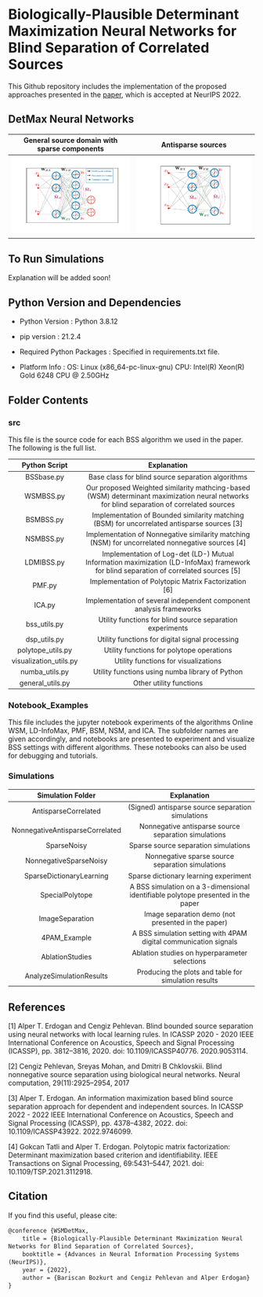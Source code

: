 # Biologically-Plausible Determinant Maximization Neural Networks for Blind Separation of Correlated Sources

This Github repository includes the implementation of the proposed approaches presented in the [paper](https://arxiv.org/abs/2209.12894), which is accepted at NeurIPS 2022.

## DetMax Neural Networks

General source domain with sparse components            |  Antisparse sources
:-------------------------:|:-------------------------:
![Sample Network Figures](./Figures/networkfigurenewsqueezed1.png)   |  ![Sample Network Figures](./Figures/NNantisparsesqueezed1.png)

## To Run Simulations

Explanation will be added soon!

## Python Version and Dependencies

* Python Version : Python 3.8.12

* pip version : 21.2.4

* Required Python Packages : Specified in requirements.txt file.

* Platform Info : OS: Linux (x86_64-pc-linux-gnu) CPU: Intel(R) Xeon(R) Gold 6248 CPU @ 2.50GHz

## Folder Contents

### src
This file is the source code for each BSS algorithm we used in the paper. The following is the full list.

Python Script         |  Explanation
:--------------------:|:-------------------------:
BSSbase.py            | Base class for blind source separation algorithms
WSMBSS.py             | Our proposed Weighted similarity mathcing-based (WSM) determinant maximization neural networks for blind separation of correlated sources
BSMBSS.py             | Implementation of Bounded similarity matching (BSM) for uncorrelated antisparse sources [3]
NSMBSS.py             | Implementation of Nonnegative similarity matching (NSM) for uncorrelated nonnegative sources [4]
LDMIBSS.py            | Implementation of Log-det (LD-) Mutual Information maximization (LD-InfoMax) framework for blind separation of correlated sources [5]
PMF.py                | Implementation of Polytopic Matrix Factorization [6]
ICA.py                | Implementation of several independent component analysis frameworks 
bss_utils.py          | Utility functions for blind source separation experiments
dsp_utils.py          | Utility functions for digital signal processing
polytope_utils.py     | Utility functions for polytope operations
visualization_utils.py| Utility functions for visualizations
numba_utils.py        | Utility functions using numba library of Python
general_utils.py      | Other utility functions

### Notebook_Examples
This file includes the jupyter notebook experiments of the algorithms Online WSM, LD-InfoMax, PMF, BSM, NSM, and ICA. The subfolder names are given accordingly, and notebooks are presented to experiment and visualize BSS settings with different algorithms. These notebooks can also be used for debugging and tutorials.

### Simulations


Simulation Folder                     |  Explanation
:------------------------------------:|:-------------------------:
AntisparseCorrelated                  | (Signed) antisparse source separation simulations
NonnegativeAntisparseCorrelated       | Nonnegative antisparse source separation simulations
SparseNoisy                           | Sparse source separation simulations
NonnegativeSparseNoisy                | Nonnegative sparse source separation simulations
SparseDictionaryLearning              | Sparse dictionary learning experiment
SpecialPolytope                       | A BSS simulation on a 3-dimensional identifiable polytope presented in the paper
ImageSeparation                       | Image separation demo (not presented in the paper)
4PAM_Example                          | A BSS simulation setting with 4PAM digital communication signals
AblationStudies                       | Ablation studies on hyperparameter selections
AnalyzeSimulationResults              | Producing the plots and table for simulation results

## References

[1] Alper T. Erdogan and Cengiz Pehlevan. Blind bounded source separation using neural networks
with local learning rules. In ICASSP 2020 - 2020 IEEE International Conference on Acoustics,
Speech and Signal Processing (ICASSP), pp. 3812–3816, 2020. doi: 10.1109/ICASSP40776.
2020.9053114.

[2] Cengiz Pehlevan, Sreyas Mohan, and Dmitri B Chklovskii. Blind nonnegative source separation
using biological neural networks. Neural computation, 29(11):2925–2954, 2017

[3] Alper T. Erdogan. An information maximization based blind source separation approach for dependent and independent sources. In ICASSP 2022 - 2022 IEEE International Conference on Acoustics, Speech and Signal Processing (ICASSP), pp. 4378–4382, 2022. doi: 10.1109/ICASSP43922.
2022.9746099.

[4] Gokcan Tatli and Alper T. Erdogan. Polytopic matrix factorization: Determinant maximization
based criterion and identifiability. IEEE Transactions on Signal Processing, 69:5431–5447, 2021.
doi: 10.1109/TSP.2021.3112918.

## Citation
If you find this useful, please cite:
```
@conference {WSMDetMax,
	title = {Biologically-Plausible Determinant Maximization Neural Networks for Blind Separation of Correlated Sources},
	booktitle = {Advances in Neural Information Processing Systems (NeurIPS)},
	year = {2022},
	author = {Bariscan Bozkurt and Cengiz Pehlevan and Alper Erdogan}
}
```